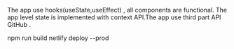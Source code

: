 The app use hooks(useState,useEffect) ,
all components are functional.
The app level state is implemented with context API.The app use third part API GitHub .

npm run build
netlify deploy --prod
